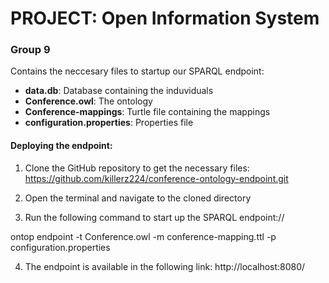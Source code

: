 # PROJECT: Open Information System

### Group 9

Contains the neccesary files to startup our SPARQL endpoint:

- **data.db**: Database containing the induviduals
- **Conference.owl**: The ontology
- **Conference-mappings**: Turtle file containing the mappings
- **configuration.properties**: Properties file


#### Deploying the endpoint:
1.	Clone the GitHub repository to get the necessary files:
https://github.com/killerz224/conference-ontology-endpoint.git

2.	Open the terminal and navigate to the cloned directory

3.	Run the following command to start up the SPARQL endpoint://

ontop endpoint -t Conference.owl -m conference-mapping.ttl -p configuration.properties

4.	The endpoint is available in the following link:
http://localhost:8080/
